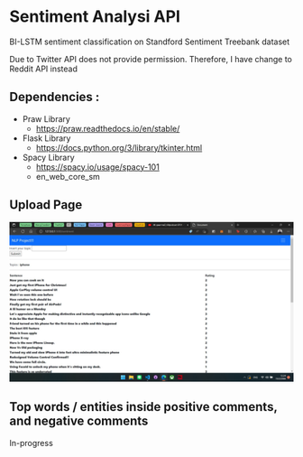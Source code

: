 # Sentiment Analysi API
BI-LSTM sentiment classification on Standford Sentiment Treebank dataset

Due to Twitter API does not provide permission. Therefore, I have change to Reddit API instead

## Dependencies :
- Praw Library
    - https://praw.readthedocs.io/en/stable/
- Flask Library
    - https://docs.python.org/3/library/tkinter.html
- Spacy Library
    - https://spacy.io/usage/spacy-101
    - en_web_core_sm 

## Upload Page
<img src = "./figures/01 - Classification.jpg" width=800>


## Top words / entities inside positive comments, and negative comments
In-progress